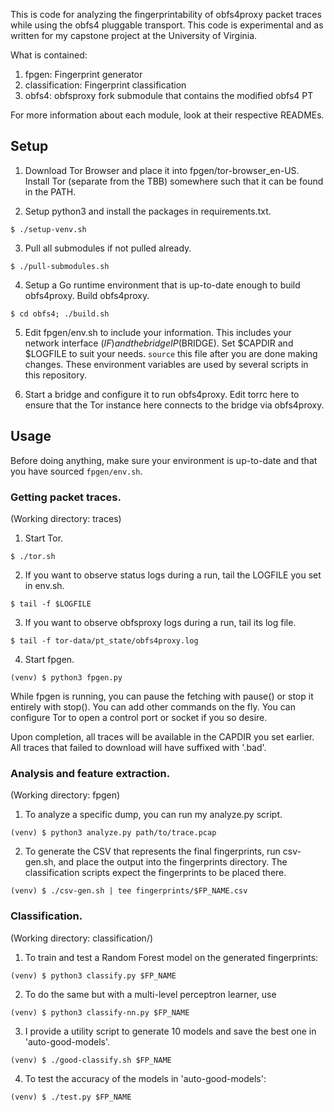 This is code for analyzing the fingerprintability of obfs4proxy packet traces while using the obfs4 pluggable transport. This code is experimental and as written for my capstone project at the University of Virginia.

What is contained:

1. fpgen: Fingerprint generator
2. classification: Fingerprint classification
3. obfs4: obfsproxy fork submodule that contains the modified obfs4 PT

For more information about each module, look at their respective READMEs.

## Setup

1. Download Tor Browser and place it into fpgen/tor-browser_en-US. Install Tor (separate from the TBB) somewhere such that it can be found in the PATH.

2. Setup python3 and install the packages in requirements.txt.

```
$ ./setup-venv.sh
```

3. Pull all submodules if not pulled already.

```
$ ./pull-submodules.sh
```

4. Setup a Go runtime environment that is up-to-date enough to build obfs4proxy. Build obfs4proxy.

```
$ cd obfs4; ./build.sh
```

5. Edit fpgen/env.sh to include your information. This includes your network interface ($IF) and the bridge IP ($BRIDGE). Set $CAPDIR and $LOGFILE to suit your needs. `source` this file after you are done making changes. These environment variables are used by several scripts in this repository.

6. Start a bridge and configure it to run obfs4proxy. Edit torrc here to ensure that the Tor instance here connects to the bridge via obfs4proxy.

## Usage

Before doing anything, make sure your environment is up-to-date and that you have sourced `fpgen/env.sh`.

### Getting packet traces.

(Working directory: traces)

1. Start Tor.

```
$ ./tor.sh
```

2. If you want to observe status logs during a run, tail the LOGFILE you set in env.sh.

```
$ tail -f $LOGFILE
```

3. If you want to observe obfsproxy logs during a run, tail its log file.

```
$ tail -f tor-data/pt_state/obfs4proxy.log
```

4. Start fpgen.

```
(venv) $ python3 fpgen.py
```

While fpgen is running, you can pause the fetching with pause() or stop it entirely with stop(). You can add other commands on the fly. You can configure Tor to open a control port or socket if you so desire.

Upon completion, all traces will be available in the CAPDIR you set earlier. All traces that failed to download will have suffixed with '.bad'.


### Analysis and feature extraction.

(Working directory: fpgen)

1. To analyze a specific dump, you can run my analyze.py script.

```
(venv) $ python3 analyze.py path/to/trace.pcap
```

2. To generate the CSV that represents the final fingerprints, run csv-gen.sh, and place the output into the fingerprints directory. The classification scripts expect the fingerprints to be placed there.

```
(venv) $ ./csv-gen.sh | tee fingerprints/$FP_NAME.csv
```


### Classification.

(Working directory: classification/)


1. To train and test a Random Forest model on the generated fingerprints:

```
(venv) $ python3 classify.py $FP_NAME
```

2. To do the same but with a multi-level perceptron learner, use

```
(venv) $ python3 classify-nn.py $FP_NAME
```

3. I provide a utility script to generate 10 models and save the best one in 'auto-good-models'.

```
(venv) $ ./good-classify.sh $FP_NAME
```

4. To test the accuracy of the models in 'auto-good-models':

```
(venv) $ ./test.py $FP_NAME
```
